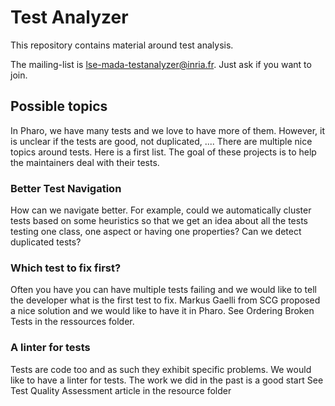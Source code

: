 # Test Analyzer

This repository contains material around test analysis. 


The mailing-list is lse-mada-testanalyzer@inria.fr.
Just ask if you want to join. 


## Possible topics
In Pharo, we have many tests and we love to have more of them. However, it is unclear if the tests are good, not duplicated, ....
There are multiple nice topics around tests. Here is a first list. The goal of these projects is to help the maintainers deal with their tests.

### Better Test Navigation
How can we navigate better. For example, could we automatically cluster tests based on some heuristics so that we get an idea about all the tests testing one class, one aspect or having one properties?
Can we detect duplicated tests? 

### Which test to fix first?

Often you have you can have multiple tests failing and we would like to tell the developer what is the first test to fix.
Markus Gaelli from SCG proposed a nice solution and we would like to have it in Pharo. See Ordering Broken Tests in the ressources folder. 


### A linter for tests

Tests are code too and as such they exhibit specific problems. We would like to have a linter for tests. The work we did in the past is a good start See Test Quality Assessment article in the resource folder